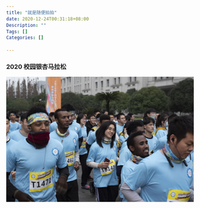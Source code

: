 ```yaml
---
title: "就是随便拍拍"
date: 2020-12-24T00:31:18+08:00
Description: ""
Tags: []
Categories: []

---
```


### 2020 校园银杏马拉松

![](https://raw.githubusercontent.com/chongg039/blog-pic-repo/master/picgo/AAA_2178.jpg)
